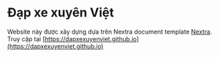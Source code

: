 # Đạp xe xuyên Việt

Website này được xây dựng dựa trên Nextra document template [Nextra](https://nextra.site).  
Truy cập tại [https://dapxexuyenviet.github.io](https://dapxexuyenviet.github.io)
